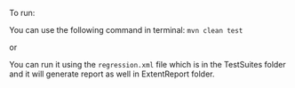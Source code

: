 To run:

You can use the following command in terminal:
`mvn clean test`

or

You can run it using the `regression.xml` file which is in the TestSuites folder
and it will generate report as well in ExtentReport folder.